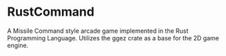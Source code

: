 # RustCommand

A Missile Command style arcade game implemented in the Rust Programming Language.
Utilizes the ggez crate as a base for the 2D game engine.
